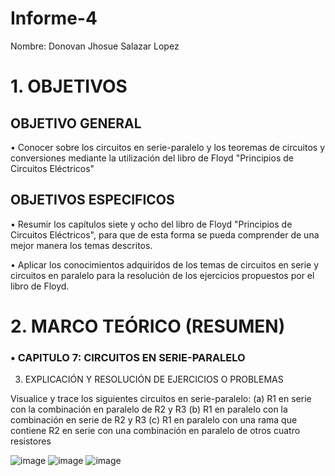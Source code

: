 # Informe-4

Nombre: Donovan Jhosue Salazar Lopez

# 1. OBJETIVOS

## OBJETIVO GENERAL

• Conocer sobre los circuitos en serie-paralelo y los teoremas de circuitos y conversiones mediante la utilización del libro de Floyd "Principios de Circuitos Eléctricos"

## OBJETIVOS ESPECIFICOS

• Resumir los capítulos siete y ocho del libro de Floyd "Principios de Circuitos Eléctricos", para que de esta forma se pueda comprender de una mejor manera los temas descritos.

• Aplicar los conocimientos adquiridos de los temas de circuitos en serie y circuitos en paralelo para la resolución de los ejercicios propuestos por el libro de Floyd.

# 2. MARCO TEÓRICO (RESUMEN)

### • CAPITULO 7: CIRCUITOS EN SERIE-PARALELO


3. EXPLICACIÓN Y RESOLUCIÓN DE EJERCICIOS O PROBLEMAS

Visualice y trace los siguientes circuitos en serie-paralelo:
(a) R1 en serie con la combinación en paralelo de R2 y R3
(b) R1 en paralelo con la combinación en serie de R2 y R3
(c) R1 en paralelo con una rama que contiene R2 en serie con una combinación en paralelo de otros cuatro resistores

![image](https://user-images.githubusercontent.com/116816731/208300737-d645ab5f-e477-46aa-ba39-94ce4200163b.png)
![image](https://user-images.githubusercontent.com/116816731/208300747-da8670d0-c41e-4140-9487-0ff168619854.png)
![image](https://user-images.githubusercontent.com/116816731/208300775-59e6399f-657e-4369-bc21-f470c3ac8393.png)
